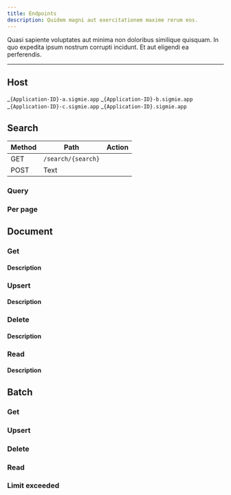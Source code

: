 ```yaml
---
title: Endpoints
description: Quidem magni aut exercitationem maxime rerum eos.
---
```


Quasi sapiente voluptates aut minima non doloribus similique quisquam. In quo expedita ipsum nostrum corrupti incidunt. Et aut eligendi ea perferendis.

---

## Host

_`{Application-ID}-a.sigmie.app`
_`{Application-ID}-b.sigmie.app`
_`{Application-ID}-c.sigmie.app`
_`{Application-ID}.sigmie.app`

## Search

| Method | Path                                | Action |
| ------ | ----------------------------------- | ------ |
| GET    | `/search/{search}` |        |
| POST   | Text                                |        |

### Query

### Per page

## Document

### Get
#### Description

### Upsert
#### Description

### Delete
#### Description

### Read
#### Description

## Batch

### Get

### Upsert

### Delete

### Read

### Limit exceeded